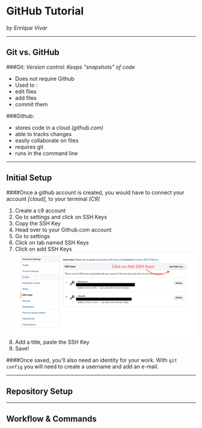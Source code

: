 # GitHub Tutorial

_by Enrique Vivar_

---
## Git vs. GitHub
###Git: _Version control: Keeps "snapshots" of code_
* Does not require Github
* Used to :  
 * edit files
 * add files
 * commit them  

###Github:
* stores code in a cloud _(github.com)_
* able to tracks changes
* easily collaborate on files
* requires git 
* runs in the command line

---
## Initial Setup  
  ####Once a github account is created, you would have to connect your account _[cloud]_,
 to your terminal _[C9]_  
1. Create a c9 account  
2. Go to settings and click on SSH Keys  
3. Copy the SSH Key  
4. Head over to your Github.com account   
5. Go to settings  
6. Click on tab named SSH Keys  
7. Click on add SSH Keys  
![pic](SSH-Keys.png)  
8. Add a title, paste the SSH Key 
9. Save!

####Once saved, you'll also need an identity for your work. With `git config` you will need to create a username and add an e-mail.
  
  

 
---
## Repository Setup



---
## Workflow & Commands